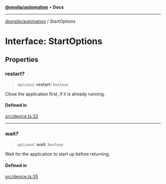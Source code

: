 [**@onslip/automation**](../README.md) • **Docs**

***

[@onslip/automation](../README.md) / StartOptions

# Interface: StartOptions

## Properties

### restart?

> `optional` **restart**: `boolean`

Close the application first, if it is already running.

#### Defined in

[src/device.ts:32](https://github.com/Onslip/automation/blob/47b008bfb3ccb6dbb1859ced61d380ee630ff6ad/src/device.ts#L32)

***

### wait?

> `optional` **wait**: `boolean`

Wait for the application to start up before returning.

#### Defined in

[src/device.ts:35](https://github.com/Onslip/automation/blob/47b008bfb3ccb6dbb1859ced61d380ee630ff6ad/src/device.ts#L35)
